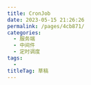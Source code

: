 ```yaml
---
title: CronJob
date: 2023-05-15 21:26:26
permalink: /pages/4cb871/
categories: 
  - 服务端
  - 中间件
  - 定时调度
tags: 
  - 
titleTag: 草稿
---
```

